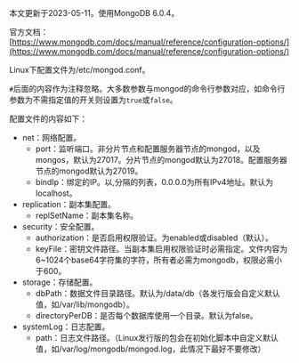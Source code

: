 本文更新于2023-05-11。使用MongoDB 6.0.4。

官方文档：[https://www.mongodb.com/docs/manual/reference/configuration-options/](https://www.mongodb.com/docs/manual/reference/configuration-options/)

Linux下配置文件为/etc/mongod.conf。

`#`后面的内容作为注释忽略。大多数参数与mongod的命令行参数对应，如命令行参数为不需指定值的开关则设置为`true`或`false`。

配置文件的内容如下：

* net：网络配置。
	* port：监听端口。非分片节点和配置服务器节点的mongod，以及mongos，默认为27017。分片节点的mongod默认为27018。配置服务器节点的mongod默认为27019。
	* bindIp：绑定的IP。以,分隔的列表，0.0.0.0为所有IPv4地址。默认为localhost。
* replication：副本集配置。
	* replSetName：副本集名称。
* security：安全配置。
	* authorization：是否启用权限验证。为enabled或disabled（默认）。
	* keyFile：密钥文件路径。当副本集启用权限验证时必需指定。文件内容为6~1024个base64字符集的字符，所有者必需为mongodb，权限必需小于600。
* storage：存储配置。
	* dbPath：数据文件目录路径。默认为/data/db（各发行版会自定义默认值，如/var/lib/mongodb）。
	* directoryPerDB：是否每个数据库使用一个目录。默认为false。
* systemLog：日志配置。
	* path：日志文件路径。（Linux发行版的包会在初始化脚本中自定义默认值，如/var/log/mongodb/mongod.log，此情况下最好不要修改）
